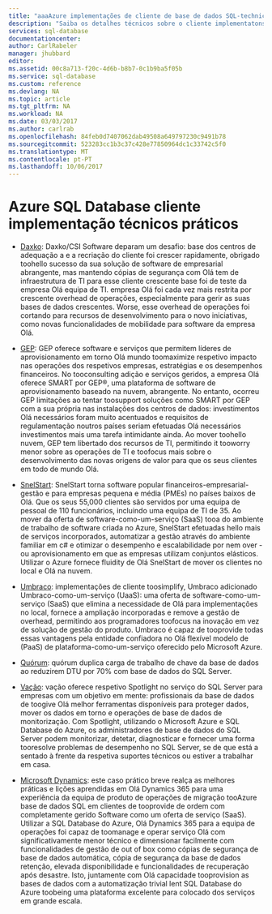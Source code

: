 ```yaml
---
title: "aaaAzure implementações de cliente de base de dados SQL-technical | Microsoft Docs"
description: "Saiba os detalhes técnicos sobre o cliente implementatons dos problemas de empresas de toosolve SQL Database do Azure"
services: sql-database
documentationcenter: 
author: CarlRabeler
manager: jhubbard
editor: 
ms.assetid: 00c8a713-f20c-4d6b-b8b7-0c1b9ba5f05b
ms.service: sql-database
ms.custom: reference
ms.devlang: NA
ms.topic: article
ms.tgt_pltfrm: NA
ms.workload: NA
ms.date: 03/03/2017
ms.author: carlrab
ms.openlocfilehash: 84feb0d7407062dab49508a649797230c9491b78
ms.sourcegitcommit: 523283cc1b3c37c428e77850964dc1c33742c5f0
ms.translationtype: MT
ms.contentlocale: pt-PT
ms.lasthandoff: 10/06/2017
---
```

# <a name="azure-sql-database-customer-implementation-technical-studies"></a>Azure SQL Database cliente implementação técnicos práticos

- [Daxko](sql-database-implementation-daxko.md): Daxko/CSI Software deparam um desafio: base dos centros de adequação a e a recriação do cliente foi crescer rapidamente, obrigado toohello sucesso da sua solução de software de empresarial abrangente, mas mantendo cópias de segurança com Olá tem de infraestrutura de TI para esse cliente crescente base foi de teste da empresa Olá equipa de TI. empresa Olá foi cada vez mais restrita por crescente overhead de operações, especialmente para gerir as suas bases de dados crescentes. Worse, esse overhead de operações foi cortando para recursos de desenvolvimento para o novo iniciativas, como novas funcionalidades de mobilidade para software da empresa Olá.

- [GEP](sql-database-implementation-gep.md): GEP oferece software e serviços que permitem líderes de aprovisionamento em torno Olá mundo toomaximize respetivo impacto nas operações dos respetivos empresas, estratégias e os desempenhos financeiros. No tooconsulting adição e serviços geridos, a empresa Olá oferece SMART por GEP®, uma plataforma de software de aprovisionamento baseado na nuvem, abrangente. No entanto, ocorreu GEP limitações ao tentar toosupport soluções como SMART por GEP com a sua própria nas instalações dos centros de dados: investimentos Olá necessários foram muito acentuados e requisitos de regulamentação noutros países seriam efetuadas Olá necessários investimentos mais uma tarefa intimidante ainda. Ao mover toohello nuvem, GEP tem libertado dos recursos de TI, permitindo it tooworry menor sobre as operações de TI e toofocus mais sobre o desenvolvimento das novas origens de valor para que os seus clientes em todo de mundo Olá.

- [SnelStart](sql-database-implementation-snelstart.md): SnelStart torna software popular financeiros-empresarial-gestão e para empresas pequena e média (PMEs) no países baixos de Olá. Que os seus 55,000 clientes são servidos por uma equipa de pessoal de 110 funcionários, incluindo uma equipa de TI de 35. Ao mover da oferta de software-como-um-serviço (SaaS) tooa do ambiente de trabalho de software criada no Azure, SnelStart efetuadas hello mais de serviços incorporados, automatizar a gestão através do ambiente familiar em c# e otimizar o desempenho e escalabilidade por nem over - ou aprovisionamento em que as empresas utilizam conjuntos elásticos. Utilizar o Azure fornece fluidity de Olá SnelStart de mover os clientes no local e Olá na nuvem.

- [Umbraco](sql-database-implementation-umbraco.md): implementações de cliente toosimplify, Umbraco adicionado Umbraco-como-um-serviço (UaaS): uma oferta de software-como-um-serviço (SaaS) que elimina a necessidade de Olá para implementações no local, fornece a ampliação incorporadas e remove a gestão de overhead, permitindo aos programadores toofocus na inovação em vez de solução de gestão do produto. Umbraco é capaz de tooprovide todas essas vantagens pela entidade confiadora no Olá flexível modelo de (PaaS) de plataforma-como-um-serviço oferecido pelo Microsoft Azure.

- [Quórum](https://customers.microsoft.com/story/quorum-doubles-key-databases-workload-while-lowering-dtu-with-sql-database): quórum duplica carga de trabalho de chave da base de dados ao reduzirem DTU por 70% com base de dados do SQL Server.

- [Vação](https://customers.microsoft.com/en-US/story/quest): vação oferece respetivo Spotlight no serviço do SQL Server para empresas com um objetivo em mente: profissionais da base de dados de toogive Olá melhor ferramentas disponíveis para proteger dados, mover os dados em torno e operações de base de dados de monitorização. Com Spotlight, utilizando o Microsoft Azure e SQL Database do Azure, os administradores de base de dados do SQL Server podem monitorizar, detetar, diagnosticar e fornecer uma forma tooresolve problemas de desempenho no SQL Server, se de que está a sentado à frente da respetiva suportes técnicos ou estiver a trabalhar em casa.

- [Microsoft Dynamics](https://customers.microsoft.com/story/dynamics365operationsproductteam): este caso prático breve realça as melhores práticas e lições aprendidas em Olá Dynamics 365 para uma experiência da equipa de produto de operações de migração tooAzure base de dados SQL em clientes de tooprovide de ordem com completamente gerido Software como um oferta de serviço (SaaS). Utilizar a SQL Database do Azure, Olá Dynamics 365 para a equipa de operações foi capaz de toomanage e operar serviço Olá com significativamente menor técnico e dimensionar facilmente com funcionalidades de gestão de out of box como cópias de segurança de base de dados automática, cópia de segurança da base de dados retenção, elevada disponibilidade e funcionalidades de recuperação após desastre. Isto, juntamente com Olá capacidade tooprovision as bases de dados com a automatização trivial lent SQL Database do Azure toobeing uma plataforma excelente para colocado dos serviços em grande escala.

